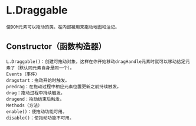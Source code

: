 #   L.Draggable
    使DOM元素可以拖动的类。在内部被用来拖动地图和注记。
##  Constructor（函数构造器）
    L.Draggable()：创建可拖动对象，这样在你开始移动dragHandle元素时就可以移动给定元素了（默认同元素自身是同一个）。
    Events（事件）
    dragstart：拖动开始时触发。
    predrag：在拖动过程中相应元素位置更新之前持续触发。
    drag：拖动过程中持续触发。
    dragend：拖动结束后触发。
    Methods（方法）
    enable()：使拖动功能可用。
    disable()：使拖动功能不可用。